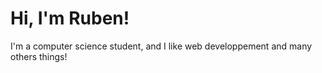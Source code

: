 # Hi, I'm Ruben!

I'm a computer science student, and I like web developpement and many others things!
